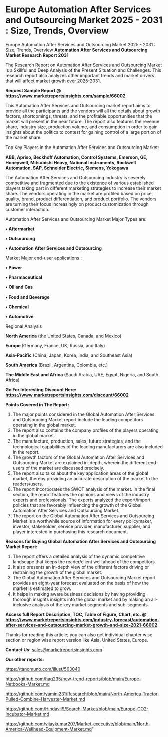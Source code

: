 # Europe Automation After Services and Outsourcing Market 2025 - 2031 : Size, Trends, Overview
Europe Automation After Services and Outsourcing Market 2025 - 2031 : Size, Trends, Overview
<strong>Automation After Services and Outsourcing Market Research Report 2031</strong>

The Research Report on Automation After Services and Outsourcing Market is a Skillful and Deep Analysis of the Present Situation and Challenges. This research report also analyzes other important trends and market drivers that will affect market growth over 2025-2031.

<strong>Request Sample Report @ <a href=https://www.marketreportsinsights.com/sample/66002>https://www.marketreportsinsights.com/sample/66002</a></strong>

This Automation After Services and Outsourcing market report aims to provide all the participants and the vendors will all the details about growth factors, shortcomings, threats, and the profitable opportunities that the market will present in the near future. The report also features the revenue share, industry size, production volume, and consumption in order to gain insights about the politics to contest for gaining control of a large portion of the market share.

Top Key Players in the Automation After Services and Outsourcing Market:

<strong>ABB, Apriso, Beckhoff Automation, Control Systems, Emerson, GE, Honeywell, Mitsubishi Heavy, National Instruments, Rockwell Automation, SAP, Schneider Electric, Siemens, Yokogawa</strong>

The Automation After Services and Outsourcing Industry is severely competitive and fragmented due to the existence of various established players taking part in different marketing strategies to increase their market share. The vendors operating in the market are profiled based on price, quality, brand, product differentiation, and product portfolio. The vendors are turning their focus increasingly on product customization through customer interaction.

Automation After Services and Outsourcing Market Major Types are:

<strong>• Aftermarket

• Outsourcing

• Automation After Services and Outsourcing</strong>

Market Major end-user applications :

<strong>• Power

• Pharmaceutical

• Oil and Gas

• Food and Beverage

• Chemical

• Automotive</strong>

Regional Analysis

</u><strong><b>North America</b></strong> (the United States, Canada, and Mexico)

<strong><b>Europe </b></strong>(Germany, France, UK, Russia, and Italy)

<strong><b>Asia-Pacific</b></strong> (China, Japan, Korea, India, and Southeast Asia)

<strong><b>South America</b></strong> (Brazil, Argentina, Colombia, etc.)

<strong><b>The Middle East and Africa</b></strong> (Saudi Arabia, UAE, Egypt, Nigeria, and South Africa)

<strong>Go For Interesting Discount Here: <a href=https://www.marketreportsinsights.com/discount/66002>https://www.marketreportsinsights.com/discount/66002</a></strong>

<strong>Points Covered in The Report:</strong>
<ol>
  <li>The major points considered in the Global Automation After Services and Outsourcing Market report include the leading competitors operating in the global market.</li>
  <li>The report also contains the company profiles of the players operating in the global market.</li>
  <li>The manufacture, production, sales, future strategies, and the technological capabilities of the leading manufacturers are also included in the report.</li>
  <li>The growth factors of the Global Automation After Services and Outsourcing Market are explained in-depth, wherein the different end-users of the market are discussed precisely.</li>
  <li>The report also talks about the key application areas of the global market, thereby providing an accurate description of the market to the readers/users.</li>
  <li>The report incorporates the SWOT analysis of the market. In the final section, the report features the opinions and views of the industry experts and professionals. The experts analyzed the export/import policies that are favorably influencing the growth of the Global Automation After Services and Outsourcing Market.</li>
  <li>The report on the Global Automation After Services and Outsourcing Market is a worthwhile source of information for every policymaker, investor, stakeholder, service provider, manufacturer, supplier, and player interested in purchasing this research document.</li>
</ol>
<strong>Reasons for Buying Global Automation After Services and Outsourcing Market Report:</strong>

<ol>
  <li>The report offers a detailed analysis of the dynamic competitive landscape that keeps the reader/client well ahead of the competitors.</li>
  <li>It also presents an in-depth view of the different factors driving or restraining the growth of the global market.</li>
  <li>The Global Automation After Services and Outsourcing Market report provides an eight-year forecast evaluated on the basis of how the market is estimated to grow.</li>
  <li>It helps in making aware business decisions by having providing thorough insights insights into the global market and by making an all-inclusive analysis of the key market segments and sub-segments.</li>
</ol>
<strong>Access full Report Description, TOC, Table of Figure, Chart, etc. @ <a href=https://www.marketreportsinsights.com/industry-forecast/automation-after-services-and-outsourcing-market-growth-and-size-2021-66002>https://www.marketreportsinsights.com/industry-forecast/automation-after-services-and-outsourcing-market-growth-and-size-2021-66002</a></strong>


Thanks for reading this article; you can also get individual chapter wise section or region wise report version like Asia, United States, Europe.

<strong>Contact Us:</strong>
sales@marketreportsinsights.com

<strong>Our other reports:</strong>

<a href=https://tanomuno.com/illust/563040>https://tanomuno.com/illust/563040</a>

<a href=https://github.com/haq235/new-trend-reports/blob/main/Europe-Netbooks-Market.md>https://github.com/haq235/new-trend-reports/blob/main/Europe-Netbooks-Market.md</a>

<a href=https://github.com/yamini231/Research/blob/main/North-America-Tractor-Pulled-Combine-Harvester-Market.md>https://github.com/yamini231/Research/blob/main/North-America-Tractor-Pulled-Combine-Harvester-Market.md</a>

<a href=https://github.com/Hindavii9/Search-Market/blob/main/Europe-CO2-Incubator-Market.md>https://github.com/Hindavii9/Search-Market/blob/main/Europe-CO2-Incubator-Market.md</a>

<a href=https://github.com/vijaykumar207/Market-executive/blob/main/North-America-Wellhead-Equipment-Market.md>https://github.com/vijaykumar207/Market-executive/blob/main/North-America-Wellhead-Equipment-Market.md</a>"
